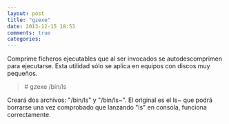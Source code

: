 ```yaml
---
layout: post
title: "gzexe"
date: 2013-12-15 18:53
comments: true
categories: 
---
```

Comprime ficheros ejecutables que al ser invocados se autodescomprimen para ejecutarse. Esta utilidad sólo se aplica en equipos con discos muy pequeños.

>\# gzexe /bin/ls

Creará dos archivos: "/bin/ls" y "/bin/ls~". El original es el ls~ que podrá borrarse una vez comprobado que lanzando "ls" en consola, funciona correctamente.

